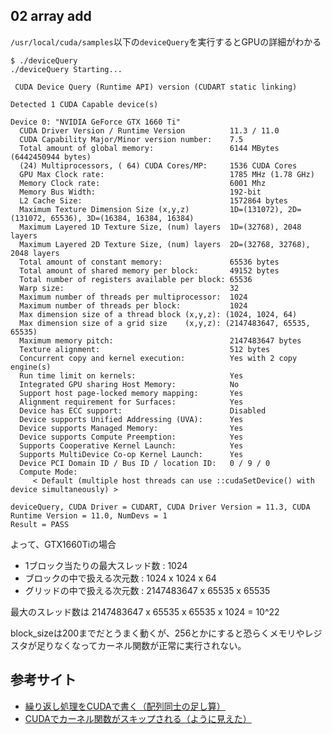 ## 02 array add
`/usr/local/cuda/samples`以下の`deviceQuery`を実行するとGPUの詳細がわかる
```
$ ./deviceQuery
./deviceQuery Starting...

 CUDA Device Query (Runtime API) version (CUDART static linking)

Detected 1 CUDA Capable device(s)

Device 0: "NVIDIA GeForce GTX 1660 Ti"
  CUDA Driver Version / Runtime Version          11.3 / 11.0
  CUDA Capability Major/Minor version number:    7.5
  Total amount of global memory:                 6144 MBytes (6442450944 bytes)
  (24) Multiprocessors, ( 64) CUDA Cores/MP:     1536 CUDA Cores
  GPU Max Clock rate:                            1785 MHz (1.78 GHz)
  Memory Clock rate:                             6001 Mhz
  Memory Bus Width:                              192-bit
  L2 Cache Size:                                 1572864 bytes
  Maximum Texture Dimension Size (x,y,z)         1D=(131072), 2D=(131072, 65536), 3D=(16384, 16384, 16384)
  Maximum Layered 1D Texture Size, (num) layers  1D=(32768), 2048 layers
  Maximum Layered 2D Texture Size, (num) layers  2D=(32768, 32768), 2048 layers
  Total amount of constant memory:               65536 bytes
  Total amount of shared memory per block:       49152 bytes
  Total number of registers available per block: 65536
  Warp size:                                     32
  Maximum number of threads per multiprocessor:  1024
  Maximum number of threads per block:           1024
  Max dimension size of a thread block (x,y,z): (1024, 1024, 64)
  Max dimension size of a grid size    (x,y,z): (2147483647, 65535, 65535)
  Maximum memory pitch:                          2147483647 bytes
  Texture alignment:                             512 bytes
  Concurrent copy and kernel execution:          Yes with 2 copy engine(s)
  Run time limit on kernels:                     Yes
  Integrated GPU sharing Host Memory:            No
  Support host page-locked memory mapping:       Yes
  Alignment requirement for Surfaces:            Yes
  Device has ECC support:                        Disabled
  Device supports Unified Addressing (UVA):      Yes
  Device supports Managed Memory:                Yes
  Device supports Compute Preemption:            Yes
  Supports Cooperative Kernel Launch:            Yes
  Supports MultiDevice Co-op Kernel Launch:      Yes
  Device PCI Domain ID / Bus ID / location ID:   0 / 9 / 0
  Compute Mode:
     < Default (multiple host threads can use ::cudaSetDevice() with device simultaneously) >

deviceQuery, CUDA Driver = CUDART, CUDA Driver Version = 11.3, CUDA Runtime Version = 11.0, NumDevs = 1
Result = PASS
```

よって、GTX1660Tiの場合
- 1ブロック当たりの最大スレッド数 : 1024
- ブロックの中で扱える次元数      : 1024 x 1024 x 64
- グリッドの中で扱える次元数      : 2147483647 x 65535 x 65535

最大のスレッド数は 2147483647 x 65535 x 65535 x 1024 = 10^22 

block_sizeは200までだとうまく動くが、256とかにすると恐らくメモリやレジスタが足りなくなってカーネル関数が正常に実行されない。

## 参考サイト
- [繰り返し処理をCUDAで書く（配列同士の足し算）](https://qiita.com/wazakkyd/items/8a5694e7a001465b6025)
- [CUDAでカーネル関数がスキップされる（ように見えた）](https://in-neuro.hatenablog.com/entry/2019/03/13/114731)

